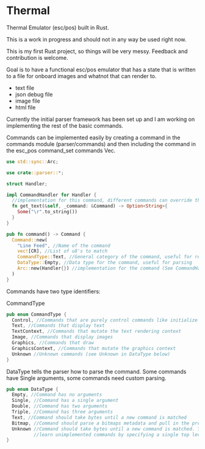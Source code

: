 # Thermal
Thermal Emulator (esc/pos) built in Rust.

This is a work in progress and should not in any way be used right now.

This is my first Rust project, so things will be very messy. Feedback and contribution is welcome.

Goal is to have a functional esc/pos emulator that has a state that is written to a file for onboard images and whatnot that can render to.

* text file
* json debug file
* image file
* html file


Currently the initial parser framework has been set up and I am working on implementing the rest of the basic commands.

Commands can be implemented easily by creating a command in the commands module (parser/commands) and then including the command in the esc_pos command_set commands Vec.

```rust
use std::sync::Arc;

use crate::parser::*;

struct Handler;

impl CommandHandler for Handler {
  //implementation for this command, different commands can override the expected functions (see CommandHandler trait)
  fn get_text(&self, _command: &Command) -> Option<String>{ 
    Some("\r".to_string())
  }
}

pub fn command() -> Command {
  Command::new(
    "Line Feed", //Name of the command
    vec![CR], //List of u8's to match
    CommandType::Text, //General category of the command, useful for rendering
    DataType::Empty, //Data type for the command, useful for parsing
    Arc::new(Handler{}) //implementation for the command (See CommandHandler struct)
  )
}
```

Commands have two type identifiers:

CommandType

```rust
pub enum CommandType {
  Control, //Commands that are purely control commands like initialize printer
  Text, //Commands that display text
  TextContext, //Commands that mutate the text rendering context
  Image, //Commands that display images
  Graphics, //Commands that draw
  GraphicsContext, //Commands that mutate the graphics context
  Unknown //Unknown commands (see Unknown in DataType below)
}
```

DataType tells the parser how to parse the command. Some commands have Single arguments, some commands need custom parsing.

```rust
pub enum DataType {
  Empty, //Command has no arguments
  Single, //Command has a single argument
  Double, //Command has two arguments
  Triple, //Command has three arguments
  Text, //Command should take bytes until a new command is matched
  Bitmap, //Command should parse a bitmaps metadata and pull in the proper amount of bytes
  Unknown //Command should take bytes until a new command is matched. This helps us 
          //learn unimplemented commands by specifying a single top level control command
}
```
